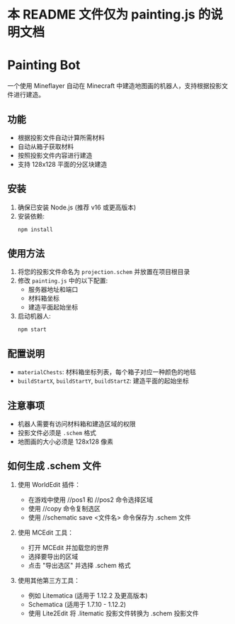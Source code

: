 # 本 README 文件仅为 painting.js 的说明文档

# Painting Bot

一个使用 Mineflayer 自动在 Minecraft 中建造地图画的机器人，支持根据投影文件进行建造。

## 功能

- 根据投影文件自动计算所需材料
- 自动从箱子获取材料
- 按照投影文件内容进行建造
- 支持 128x128 平面的分区块建造

## 安装

1. 确保已安装 Node.js (推荐 v16 或更高版本)
2. 安装依赖:
   ```bash
   npm install
   ```

## 使用方法

1. 将您的投影文件命名为 `projection.schem` 并放置在项目根目录
2. 修改 `painting.js` 中的以下配置:
   - 服务器地址和端口
   - 材料箱坐标
   - 建造平面起始坐标
3. 启动机器人:
   ```bash
   npm start
   ```

## 配置说明

- `materialChests`: 材料箱坐标列表，每个箱子对应一种颜色的地毯
- `buildStartX`, `buildStartY`, `buildStartZ`: 建造平面的起始坐标

## 注意事项

- 机器人需要有访问材料箱和建造区域的权限
- 投影文件必须是 `.schem` 格式
- 地图画的大小必须是 128x128 像素

## 如何生成 .schem 文件

1. 使用 WorldEdit 插件：
   - 在游戏中使用 //pos1 和 //pos2 命令选择区域
   - 使用 //copy 命令复制选区
   - 使用 //schematic save <文件名> 命令保存为 .schem 文件

2. 使用 MCEdit 工具：
   - 打开 MCEdit 并加载您的世界
   - 选择要导出的区域
   - 点击 "导出选区" 并选择 .schem 格式

3. 使用其他第三方工具：
   - 例如 Litematica (适用于 1.12.2 及更高版本)
   - Schematica (适用于 1.7.10 - 1.12.2)
   - 使用 Lite2Edit 将 .litematic 投影文件转换为 .schem 投影文件
